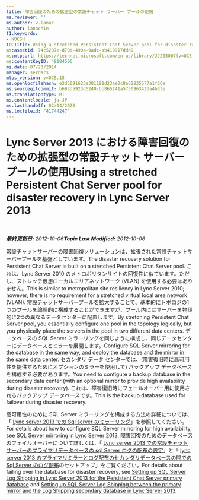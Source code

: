 ```yaml
---
title: 障害回復のための拡張型の常設チャット サーバー プールの使用
ms.reviewer: ''
ms.author: v-lanac
author: lanachin
f1.keywords:
- NOCSH
TOCTitle: Using a stretched Persistent Chat Server pool for disaster recovery
ms:assetid: 74c5287e-d70d-490a-9adc-ab419917ddd9
ms:mtpsurl: https://technet.microsoft.com/en-us/library/JJ205007(v=OCS.15)
ms:contentKeyID: 48184506
ms.date: 07/23/2014
manager: serdars
mtps_version: v=OCS.15
ms.openlocfilehash: e2d5091623e381191d23ae0c8a62835577a1f66a
ms.sourcegitcommit: b693d5923d6240cbb865241a5750963423a4b33e
ms.translationtype: MT
ms.contentlocale: ja-JP
ms.lasthandoff: 02/04/2020
ms.locfileid: "41744247"
---
```

<div data-xmlns="http://www.w3.org/1999/xhtml">

<div class="topic" data-xmlns="http://www.w3.org/1999/xhtml" data-msxsl="urn:schemas-microsoft-com:xslt" data-cs="https://msdn.microsoft.com/">

<div data-asp="https://msdn2.microsoft.com/asp">

# <a name="using-a-stretched-persistent-chat-server-pool-for-disaster-recovery-in-lync-server-2013"></a><span data-ttu-id="fa174-102">Lync Server 2013 における障害回復のための拡張型の常設チャット サーバー プールの使用</span><span class="sxs-lookup"><span data-stu-id="fa174-102">Using a stretched Persistent Chat Server pool for disaster recovery in Lync Server 2013</span></span>

</div>

<div id="mainSection">

<div id="mainBody">

<span> </span>

<span data-ttu-id="fa174-103">_**最終更新日:** 2012-10-06_</span><span class="sxs-lookup"><span data-stu-id="fa174-103">_**Topic Last Modified:** 2012-10-06_</span></span>

<span data-ttu-id="fa174-104">常設チャットサーバーの障害回復ソリューションは、拡張された常設チャットサーバープールを基盤としています。</span><span class="sxs-lookup"><span data-stu-id="fa174-104">The disaster recovery solution for Persistent Chat Server is built on a stretched Persistent Chat Server pool.</span></span> <span data-ttu-id="fa174-105">これは、Lync Server 2010 のメトロポリタンサイトの回復性に似ています。ただし、ストレッチ仮想ローカルエリアネットワーク (VLAN) を使用する必要はありません。</span><span class="sxs-lookup"><span data-stu-id="fa174-105">This is similar to metropolitan site resiliency in Lync Server 2010; however, there is no requirement for a stretched virtual local area network (VLAN).</span></span> <span data-ttu-id="fa174-106">常設チャットサーバープールを拡大することで、基本的にトポロジの1つのプールを論理的に構成することができますが、プール内にはサーバーを物理的に2つの異なるデータセンターに配置します。</span><span class="sxs-lookup"><span data-stu-id="fa174-106">By stretching Persistent Chat Server pool, you essentially configure one pool in the topology logically, but you physically place the servers in the pool in two different data centers.</span></span> <span data-ttu-id="fa174-107">データベースの SQL Server ミラーリングを同じように構成し、同じデータセンターにデータベースとミラーを展開します。</span><span class="sxs-lookup"><span data-stu-id="fa174-107">Configure SQL Server mirroring for the database in the same way, and deploy the database and the mirror in the same data center.</span></span> <span data-ttu-id="fa174-108">セカンダリ データ センターでは、(障害復旧時に高可用性を提供するためにオプションのミラーを使用して) バックアップ データベースを構成する必要があります。</span><span class="sxs-lookup"><span data-stu-id="fa174-108">You need to configure a backup database in the secondary data center (with an optional mirror to provide high availability during disaster recovery).</span></span> <span data-ttu-id="fa174-109">これは、障害復旧時にフェールオーバー用に使用されるバックアップ データベースです。</span><span class="sxs-lookup"><span data-stu-id="fa174-109">This is the backup database used for failover during disaster recovery.</span></span>

<span data-ttu-id="fa174-110">高可用性のために SQL Server ミラーリングを構成する方法の詳細については、「 [Lync server 2013 での Sql server のミラーリング](lync-server-2013-sql-server-mirroring.md)」を参照してください。</span><span class="sxs-lookup"><span data-stu-id="fa174-110">For details about how to configure SQL Server mirroring for high availability, see [SQL Server mirroring in Lync Server 2013](lync-server-2013-sql-server-mirroring.md).</span></span> <span data-ttu-id="fa174-111">障害回復のためのデータベースのフェイルオーバーについて詳しくは、「 [Lync server 2013 での常設チャットサーバーのプライマリデータベースの sql Server ログの配布の設定](lync-server-2013-setting-up-sql-server-log-shipping-for-the-persistent-chat-server-primary-database.md)」と「 [lync server 2013 のプライマリミラーとログ配布のセカンダリデータベースの間での Sql Server のログ配布](lync-server-2013-set-up-log-shipping-secondary-database.md)のセットアップ」をご覧ください。</span><span class="sxs-lookup"><span data-stu-id="fa174-111">For details about failing over the database for disaster recovery, see [Setting up SQL Server Log Shipping in Lync Server 2013 for the Persistent Chat Server primary database](lync-server-2013-setting-up-sql-server-log-shipping-for-the-persistent-chat-server-primary-database.md) and [Setting up SQL Server Log Shipping between the primary mirror and the Log Shipping secondary database in Lync Server 2013](lync-server-2013-set-up-log-shipping-secondary-database.md).</span></span>

</div>

<span> </span>

</div>

</div>

</div>

